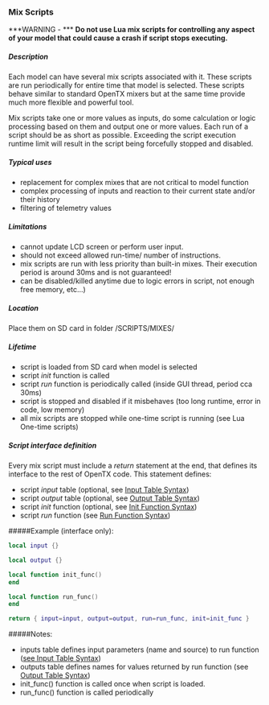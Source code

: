 ### Mix Scripts

***WARNING - ***
**Do not use Lua mix scripts for controlling any aspect of your model that could cause a crash if script stops executing.**

##### Description

Each model can have several mix scripts associated with it. These scripts are run periodically for entire time that model is selected. These scripts behave similar to standard OpenTX mixers but at the same time provide much more flexible and powerful tool.

Mix scripts take one or more values as inputs, do some calculation or logic processing based on them and output one or more values. Each run of a script should be as short as possible. Exceeding the script execution runtime limit will result in the script being forcefully stopped and disabled.


##### Typical uses

* replacement for complex mixes that are not critical to model function
* complex processing of inputs and reaction to their current state and/or their history
* filtering of telemetry values

##### Limitations

* cannot update LCD screen or perform user input.
* should not exceed allowed run-time/ number of instructions.
* mix scripts are run with less priority than built-in mixes. Their execution period is around 30ms and is not guaranteed!
* can be disabled/killed anytime due to logic errors in script, not enough free memory, etc...)

##### Location

Place them on SD card in folder /SCRIPTS/MIXES/

##### Lifetime

* script is loaded from SD card when model is selected
* script *init* function is called
* script *run* function is periodically called (inside GUI thread, period cca 30ms)
* script is stopped and disabled if it misbehaves (too long runtime, error in code, low memory)
* all mix scripts are stopped while one-time script is running (see Lua One-time scripts)

##### Script interface definition

Every mix script must include a *return* statement at the end, that defines its interface to the rest of OpenTX code. This statement defines:
* script *input* table (optional, see [Input Table Syntax](input_table_syntax.md))
* script *output* table (optional, see [Output Table Syntax](output_table_syntax.md))
* script *init* function (optional, see [Init Function Syntax](init_function_syntax.md))
* script *run* function (see [Run Function Syntax](run_function_syntax.md))

#####Example (interface only):
```lua
local input {}

local output {}

local function init_func()
end

local function run_func()
end

return { input=input, output=output, run=run_func, init=init_func }
```

#####Notes:
* inputs table defines input parameters (name and source) to run function ([see Input Table Syntax](input_table_syntax.md))
* outputs table defines names for values returned by run function (see [Output Table Syntax](output_table_syntax.md))
* init_func() function is called once when script is loaded.
* run_func() function is called periodically








